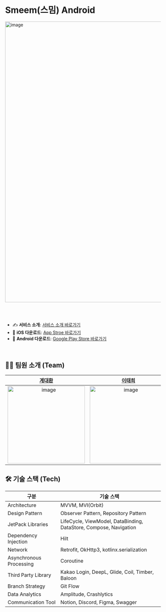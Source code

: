# Smeem(스밈) Android 

<img width="908" alt="image" src="https://github.com/Team-Smeme/Smeme-server-renewal/assets/55437339/d375dc1c-abb0-4e2e-a6e5-aad074913114">

<br/><br/>

- ✍️ **서비스 소개**: [서비스 소개 바로가기](https://linktr.ee/smeem)
- 📱 **iOS 다운로드**: [App Stroe 바로가기](https://apps.apple.com/kr/app/smeem-%EC%8A%A4%EB%B0%88-%EC%98%81%EC%9E%91-%EC%98%81%EC%96%B4%EC%9D%BC%EA%B8%B0-%EC%98%81%EC%96%B4%EB%85%B8%ED%8A%B8/id6450711685)
- 📱 **Android 다운로드**: [Google Play Store 바로가기](https://play.google.com/store/apps/details?id=com.sopt.smeem)

<br/>

## 🧑‍💻 팀원 소개 (Team)

| [계대환](https://github.com/daehwan2da) | [이태희](https://github.com/haeti-dev) | [배수민](https://github.com/wateralsie) |
|:---:|:---:|:---:|
|<img width="250" alt="image" src="https://avatars.githubusercontent.com/u/88091704?v=4" />|<img width="250" alt="image" src="https://avatars.githubusercontent.com/u/98825364?v=4" />|<img width="250" alt="image" src="https://avatars.githubusercontent.com/u/74162198?v=4" />|


## 🛠 기술 스택 (Tech)

| 구분                    | 기술 스택                                                                            |
| ----------------------- | ------------------------------------------------------------------------------------ |
| Architecture            | MVVM, MVI(Orbit)                                                                                 |
| Design Pattern          | Observer Pattern, Repository Pattern                                                 |
| JetPack Libraries       | LifeCycle, ViewModel, DataBinding, DataStore, Compose, Navigation                    |
| Dependency Injection    | Hilt                                                                                 |
| Network                 | Retrofit, OkHttp3, kotlinx.serialization                                             |
| Asynchronous Processing | Coroutine                                                                            |
| Third Party Library     | Kakao Login, DeepL, Glide, Coil, Timber, Baloon                                      |
| Branch Strategy         | Git Flow                                                                             |
| Data Analytics          | Amplitude, Crashlytics                                                                            |
| Communication Tool      | Notion, Discord, Figma, Swagger                                                      |
